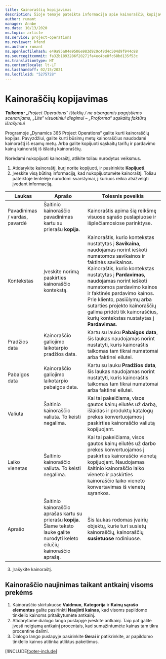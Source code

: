 ```yaml
---
title: Kainoraščių kopijavimas
description: Šioje temoje pateikta informacija apie kainoraščių kopijavimą programoje „Project operations“.
author: rumant
manager: Annbe
ms.date: 10/13/2020
ms.topic: article
ms.service: project-operations
ms.reviewer: kfend
ms.author: rumant
ms.openlocfilehash: e49a95a04e9506e983d920c49d4c504d9f944c88
ms.sourcegitcommit: fa32b1893286f20271fa4ec4be8fc68bd135f53c
ms.translationtype: HT
ms.contentlocale: lt-LT
ms.lasthandoff: 02/15/2021
ms.locfileid: "5275728"
---
```

# <a name="copy-price-lists"></a>Kainoraščių kopijavimas

_**Taikoma:** „Project Operations“ išteklių / ne atsargomis pagrįstiems scenarijams, „Lite“ visuotiniui diegimui – „Proforma“ sąskaitų faktūrų išrašymui_

Programoje „Dynamics 365 Project Operations“ galite kurti kainoraščių kopijas. Pavyzdžiui, galite kurti būsimų metų kainoraščius naudodami kainoraštį iš esamų metų.  Arba galite kopijuoti sąskaitų tarifų ir pardavimo kainų kainoraštį iš išlaidų kainoraščių. 

Norėdami nukopijuoti kainoraštį, atlikite toliau nurodytus veiksmus.

1. Atidarykite kainoraštį, kurį norite kopijuoti, ir pasirinkite **Kopijuoti**.
2. Įveskite visą būtiną informaciją, kad nukopijuotumėte kainoraštį. Toliau pateiktoje lentelėje nurodomi svarstymai, į kuriuos reikia atsižvelgti įvedant informaciją.

| Laukas | Aprašo | Tolesnis poveikis |
| --- | --- | --- |
| Pavadinimas / vardas, pavardė | Šaltinio kainoraščio pavadinimas kartu su prierašu **kopija**. | Kainoraštis apima šią reikšmę visuose sąrašo puslapiuose ir išplečiamosiose parinktyse. |
| Kontekstas | Įveskite norimą paskirties kainoraščio kontekstą. | Kainoraštis, kurio kontekstas nustatytas į **Savikaina**, naudojamas norint ieškoti numatomos savikainos ir faktinės savikainos. Kainoraštis, kurio kontekstas nustatytas į **Pardavimas**, naudojamas norint ieškoti numatomos pardavimo kainos ir faktinės pardavimo kainos. Prie kliento, pasiūlymų arba sutarties projekto kainoraščių galima pridėti tik kainoraščius, kurių kontekstas nustatytas į **Pardavimas**. |
| Pradžios data | Kainoraščio galiojimo laikotarpio pradžios data. | Kartu su lauku **Pabaigos data**, šis laukas naudojamas norint nustatyti, kuris kainoraštis taikomas tam tikrai numatomai arba faktinei eilutei. |
| Pabaigos data | Kainoraščio galiojimo laikotarpio pabaigos data. | Kartu su lauku **Pradžios data**, šis laukas naudojamas norint nustatyti, kuris kainoraštis taikomas tam tikrai numatomai arba faktinei eilutei. |
| Valiuta | Šaltinio kainoraščio valiuta. To keisti negalima. | Kai tai pakeičiama, visos gautos kainų eilutės už darbą, išlaidas ir produktų katalogų prekes konvertuojamos į paskirties kainoraščio valiutą kopijuojant. |
| Laiko vienetas | Šaltinio kainoraščio valiuta. To keisti negalima. | Kai tai pakeičiama, visos gautos kainų eilutės už darbo prekes konvertuojamos į paskirties kainoraščio vienetą kopijuojant. Naudojamas šaltinio kainoraščio laiko vieneto ir paskirties kainoraščio laiko vieneto konvertavimas iš vienetų sąrankos. |
| Aprašo | Šaltinio kainoraščio aprašas kartu su prierašu **kopija**. Šiame teksto lauke galite nurodyti keleto eilučių kainoraščio aprašą. | Šis laukas rodomas įvairių objektų, kurie turi susietų kainoraščių, kainoraščių **susietuose** rodiniuose. |

3. Įrašykite kainoraštį. 

## <a name="update-a-price-list-by-applying-a-mark-up-to-all-the-prices"></a>Kainoraščio naujinimas taikant antkainį visoms prekėms

1. Kainoraščio skirtukuose **Vaidmuo**, **Kategorija** ir **Kainų sąrašo elementas** galite pasirinkti **Naujinti kainas**, kad visoms papildomo tinklelio kainoms pritaikytumėte antkainį. 
2. Atidarytame dialogo lango puslapyje įveskite antkainį. Taip pat galite įvesti neigiamą antkainį procentais, kad sumažintumėte kainas tam tikra procentine dalimi. 
3. Dialogo lango puslapyje pasirinkite **Gerai** ir patikrinkite, ar papildomo tinklelio kainos atitinka atliktus pakeitimus.


[!INCLUDE[footer-include](../includes/footer-banner.md)]